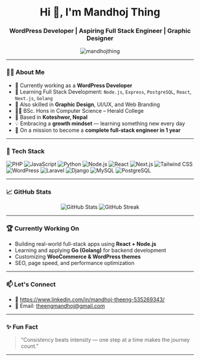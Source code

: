 <h1 align="center">Hi 👋, I'm Mandhoj Thing</h1>
<h3 align="center">WordPress Developer | Aspiring Full Stack Engineer | Graphic Designer</h3>

<p align="center">
  <img src="https://komarev.com/ghpvc/?username=mandhojthing&label=Profile%20Views&color=0e75b6&style=flat" alt="mandhojthing" />
</p>

---

### 🧑‍💻 About Me

- 🔭 Currently working as a **WordPress Developer**
- 🌱 Learning Full Stack Development: `Node.js`, `Express`, `PostgreSQL`, `React`, `Next.js`, `Golang`
- 🎨 Also skilled in **Graphic Design**, UI/UX, and Web Branding
- 👨‍🎓 BSc. Hons in Computer Science – Herald College
- 📍 Based in **Koteshwor, Nepal**
- 💡 Embracing a **growth mindset** — learning something new every day
- 🚀 On a mission to become a **complete full-stack engineer in 1 year**

---

### 🚀 Tech Stack

![PHP](https://img.shields.io/badge/PHP-777BB4?style=for-the-badge&logo=php&logoColor=white)
![JavaScript](https://img.shields.io/badge/JavaScript-F7DF1E?style=for-the-badge&logo=javascript&logoColor=black)
![Python](https://img.shields.io/badge/Python-3776AB?style=for-the-badge&logo=python&logoColor=white)
![Node.js](https://img.shields.io/badge/Node.js-339933?style=for-the-badge&logo=nodedotjs&logoColor=white)
![React](https://img.shields.io/badge/React-20232a?style=for-the-badge&logo=react&logoColor=61dafb)
![Next.js](https://img.shields.io/badge/Next.js-000?style=for-the-badge&logo=nextdotjs&logoColor=white)
![Tailwind CSS](https://img.shields.io/badge/Tailwind-06B6D4?style=for-the-badge&logo=tailwindcss&logoColor=white)
![WordPress](https://img.shields.io/badge/WordPress-21759B?style=for-the-badge&logo=wordpress&logoColor=white)
![Laravel](https://img.shields.io/badge/Laravel-F9322C?style=for-the-badge&logo=laravel&logoColor=white)
![Django](https://img.shields.io/badge/Django-092E20?style=for-the-badge&logo=django&logoColor=white)
![MySQL](https://img.shields.io/badge/MySQL-005C84?style=for-the-badge&logo=mysql&logoColor=white)
![PostgreSQL](https://img.shields.io/badge/PostgreSQL-336791?style=for-the-badge&logo=postgresql&logoColor=white)

---

### 📈 GitHub Stats

<p align="center">
  <img src="https://github-readme-stats.vercel.app/api?username=mandhojthing&show_icons=true&theme=radical" alt="GitHub Stats" />
  <img src="https://github-readme-streak-stats.herokuapp.com/?user=mandhojthing&theme=radical" alt="GitHub Streak" />
</p>

---

### 🏆 Currently Working On

- Building real-world full-stack apps using **React + Node.js**
- Learning and applying **Go (Golang)** for backend development
- Customizing **WooCommerce & WordPress themes**
- SEO, page speed, and performance optimization

---

### 📫 Let's Connect

- 💼 https://www.linkedin.com/in/mandhoj-theeng-535269343/
- 📧 Email: theengmandhoj@gmail.com
---

### ✨ Fun Fact
> “Consistency beats intensity — one step at a time makes the journey count.”

---

